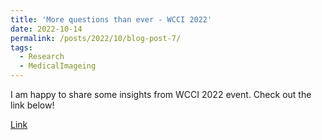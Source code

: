 ```yaml
---
title: 'More questions than ever - WCCI 2022'
date: 2022-10-14
permalink: /posts/2022/10/blog-post-7/ 
tags:
  - Research
  - MedicalImageing
---
```


I am happy to share some insights from WCCI 2022 event. Check out the link below!

[Link]([https://daeeunisinos.home.blog/2022/08/22/publicacao-de-artigos/](https://www.linkedin.com/pulse/more-questions-than-ever-wcci-2022-samuel-armbrust/))
